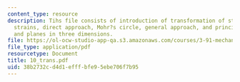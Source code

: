```yaml
---
content_type: resource
description: Tihs file consists of introduction of transformation of stresses and
  strains, direct approach, Mohr?s circle, general approach, and principal stresses
  and planes in three dimensions.
file: https://ol-ocw-studio-app-qa.s3.amazonaws.com/courses/3-91-mechanical-behavior-of-plastics-spring-2007/38b2732cd4d1efffbfe95ebe706f7b95_10_trans.pdf
file_type: application/pdf
resourcetype: Document
title: 10_trans.pdf
uid: 38b2732c-d4d1-efff-bfe9-5ebe706f7b95
---
```

